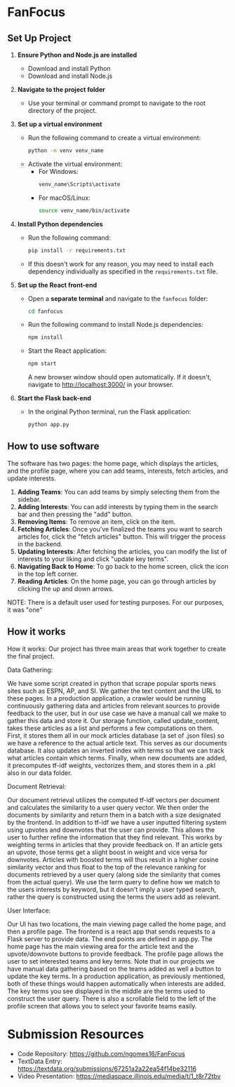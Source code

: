 # FanFocus

## Set Up Project

1. **Ensure Python and Node.js are installed**  
   - Download and install Python 
   - Download and install Node.js
  
2. **Navigate to the project folder**  
   - Use your terminal or command prompt to navigate to the root directory of the project.

3. **Set up a virtual environment**  
   - Run the following command to create a virtual environment:  
     ```bash
     python -m venv venv_name
     ```
   - Activate the virtual environment:
     - For Windows:  
       ```bash
       venv_name\Scripts\activate
       ```
     - For macOS/Linux:  
       ```bash
       source venv_name/bin/activate
       ```

4. **Install Python dependencies**  
   - Run the following command:  
     ```bash
     pip install -r requirements.txt
     ```
   - If this doesn't work for any reason, you may need to install each dependency individually as specified in the `requirements.txt` file.

5. **Set up the React front-end**  
   - Open a **separate terminal** and navigate to the `fanfocus` folder:  
     ```bash
     cd fanfocus
     ```
   - Run the following command to install Node.js dependencies:  
     ```bash
     npm install
     ```
   - Start the React application:  
     ```bash
     npm start
     ```
     A new browser window should open automatically. If it doesn't, navigate to [http://localhost:3000/](http://localhost:3000/) in your browser.

6. **Start the Flask back-end**  
   - In the original Python terminal, run the Flask application:  
     ```bash
     python app.py
     ```

## How to use software

The software has two pages: the home page, which displays the articles, and the profile page, where you can add teams, interests, fetch articles, and update interests.

1. **Adding Teams**: You can add teams by simply selecting them from the sidebar.
2. **Adding Interests**: You can add interests by typing them in the search bar and then pressing the "add" button.
3. **Removing Items**: To remove an item, click on the item.
4. **Fetching Articles**: Once you've finalized the teams you want to search articles for, click the "fetch articles" button. This will trigger the process in the backend.
5. **Updating Interests**: After fetching the articles, you can modify the list of interests to your liking and click "update key terms".
6. **Navigating Back to Home**: To go back to the home screen, click the icon in the top left corner.
7. **Reading Articles**: On the home page, you can go through articles by clicking the up and down arrows.

NOTE: There is a default user used for testing purposes. For our purposes, it was "one"

## How it works

How it works:
Our project has three main areas that work together to create the final project.

Data Gathering:

We have some script created in python that scrape popular sports news sites such as ESPN, AP, and SI. We gather the text content and the URL to these pages. In a production application, a crawler would be running continuously gathering data and articles from relevant sources to provide feedback to the user, but in our use case we have a manual call we make to gather this data and store it. Our storage function, called update_content, takes these articles as a list and performs a few computations on them. First, it stores them all in our mock articles database (a set of .json files) so we have a reference to the actual article text. This serves as our documents database. It also updates an inverted index with terms so that we can track what articles contain which terms. Finally, when new documents are added, it precomputes tf-idf weights, vectorizes them, and stores them in a .pkl also in our data folder.

Document Retrieval:

Our document retrieval utilizes the computed tf-idf vectors per document and calculates the similarity to a user query vector. We then order the documents by similarity and return them in a batch with a size designated by the frontend. In addition to tf-idf we have a user inputted filtering system using upvotes and downvotes that the user can provide. This allows the user to further refine the information that they find relevant. This works by weighting terms in articles that they provide feedback on. If an article gets an upvote, those terms get a slight boost in weight and vice versa for downvotes. Articles with boosted terms will thus result in a higher cosine similarity vector and thus float to the top of the relevance ranking for documents retrieved by a user query (along side the similarity that comes from the actual query). We use the term query to define how we match to the users interests by keyword, but it doesn't imply a user typed search, rather the query is constructed using the terms the users add as relevant.

User Interface:

Our UI has two locations, the main viewing page called the home page, and then a profile page. The frontend is a react app that sends requests to a Flask server to provide data. The end points are defined in app.py. The home page has the main viewing area for the article text and the upvote/downvote buttons to provide feedback. The profile page allows the user to set interested teams and key terms. Note that in our projects we have manual data gathering based on the teams added as well a button to update the key terms. In a production application, as previously mentioned, both of these things would happen automatically when interests are added. The key terms you see displayed in the middle are the terms used to construct the user query. There is also a scrollable field to the left of the profile screen that allows you to select your favorite teams easily.


# Submission Resources
- Code Repository: https://github.com/ngomes16/FanFocus
- TextData Entry: https://textdata.org/submissions/67251a2a22ea54f14be32116
- Video Presentation: https://mediaspace.illinois.edu/media/t/1_t8r72tbv

